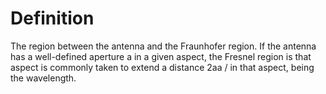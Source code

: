 # Definition

The region between the antenna and the Fraunhofer region. If the antenna
has a well-defined aperture a in a given aspect, the Fresnel region is
that aspect is commonly taken to extend a distance 2aa / in that aspect,
being the wavelength.
